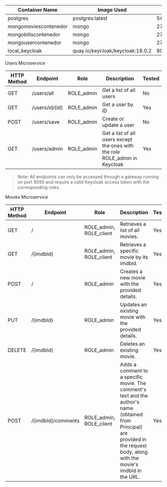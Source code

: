 | Container Name | Image Used                      | Port       | Username | Password |
| -------------- | ------------------------------ | ---------- | -------- | -------- |
| postgres       | postgres:latest                | 5439:5439  | postgres | 1234     |
| mongomoviescontenedor | mongo                   | 27018:27017 | usrmongo | pwdmongo |
| mongobillscontenedor | mongo                   | 27019:27017 | usrmongo | pwdmongo |
| mongousercontenedor  | mongo                   | 27020:27017 | usrmongo | pwdmongo |
| local_keycloak | quay.io/keycloak/keycloak:18.0.2 | 8080:8080  | admin    | admin    |

Users Microservice

| HTTP Method | Endpoint | Role | Description | Tested |
|-------------|----------|------|-------------|--------|
| GET         | /users/all | ROLE_admin | Get a list of all users | No    |
| GET         | /users/id/{id} | ROLE_admin | Get a user by ID | Yes    |
| POST        | /users/save | ROLE_admin | Create or update a user | No    |
| GET         | /users/admin | ROLE_admin | Get a list of all users except the ones with the role ROLE_admin in Keycloak | Yes    |

> Note: All endpoints can only be accessed through a gateway running on port 9090 and require a valid Keycloak access token with the corresponding roles.


Movies Microservice

| HTTP Method | Endpoint                      | Role                                | Description                                                                                                                                                                      | Tested |
|-------------|-------------------------------|-------------------------------------|----------------------------------------------------------------------------------------------------------------------------------------------------------------------------------|--------|
| GET         | /                             | ROLE_admin, ROLE_client             | Retrieves a list of all movies.                                                                                                                                                 | Yes    |
| GET         | /{imdbId}                     | ROLE_admin, ROLE_client             | Retrieves a specific movie by its imdbId.                                                                                                                                       | Yes    |
| POST        | /                             | ROLE_admin                          | Creates a new movie with the provided details.                                                                                                                                  | Yes    |
| PUT         | /{imdbId}                     | ROLE_admin                          | Updates an existing movie with the provided details.                                                                                                                            | Yes    |
| DELETE      | /{imdbId}                     | ROLE_admin                          | Deletes an existing movie.                                                                                                                                                       | Yes    |
| POST        | /{imdbId}/comments            | ROLE_admin, ROLE_client             | Adds a comment to a specific movie. The comment's text and the author's name (obtained from Principal) are provided in the request body, along with the movie's imdbId in the URL. | Yes    |

